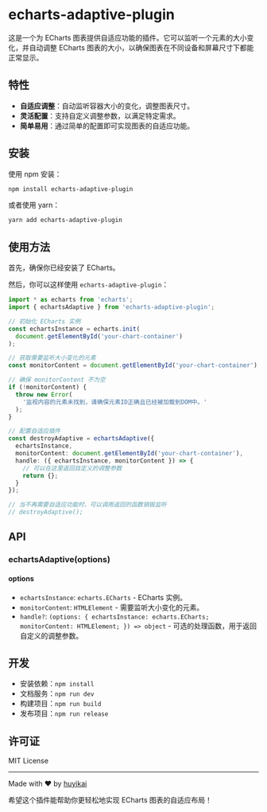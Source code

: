 # echarts-adaptive-plugin

这是一个为 ECharts 图表提供自适应功能的插件。它可以监听一个元素的大小变化，并自动调整 ECharts 图表的大小，以确保图表在不同设备和屏幕尺寸下都能正常显示。

## 特性

- **自适应调整**：自动监听容器大小的变化，调整图表尺寸。
- **灵活配置**：支持自定义调整参数，以满足特定需求。
- **简单易用**：通过简单的配置即可实现图表的自适应功能。

## 安装

使用 npm 安装：

```bash
npm install echarts-adaptive-plugin
```

或者使用 yarn：

```bash
yarn add echarts-adaptive-plugin
```

## 使用方法

首先，确保你已经安装了 ECharts。

然后，你可以这样使用 `echarts-adaptive-plugin`：

```typescript
import * as echarts from 'echarts';
import { echartsAdaptive } from 'echarts-adaptive-plugin';

// 初始化 ECharts 实例
const echartsInstance = echarts.init(
  document.getElementById('your-chart-container')
);

// 获取需要监听大小变化的元素
const monitorContent = document.getElementById('your-chart-container');

// 确保 monitorContent 不为空
if (!monitorContent) {
  throw new Error(
    '监视内容的元素未找到，请确保元素ID正确且已经被加载到DOM中。'
  );
}

// 配置自适应插件
const destroyAdaptive = echartsAdaptive({
  echartsInstance,
  monitorContent: document.getElementById('your-chart-container'),
  handle: ({ echartsInstance, monitorContent }) => {
    // 可以在这里返回自定义的调整参数
    return {};
  }
});

// 当不再需要自适应功能时，可以调用返回的函数销毁监听
// destroyAdaptive();
```

## API

### echartsAdaptive(options)

#### options

- `echartsInstance`: `echarts.ECharts` - ECharts 实例。
- `monitorContent`: `HTMLElement` - 需要监听大小变化的元素。
- `handle?`: `(options: { echartsInstance: echarts.ECharts; monitorContent: HTMLElement; }) => object` - 可选的处理函数，用于返回自定义的调整参数。

## 开发

- 安装依赖：`npm install`
- 文档服务：`npm run dev`
- 构建项目：`npm run build`
- 发布项目：`npm run release`

## 许可证

MIT License

---

Made with ❤️ by [huyikai](https://github.com/huyikai)

希望这个插件能帮助你更轻松地实现 ECharts 图表的自适应布局！
